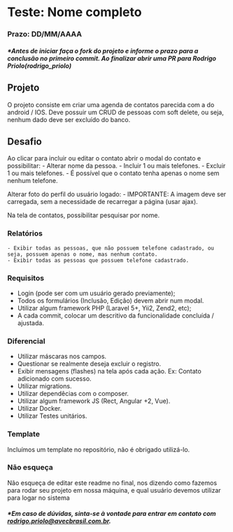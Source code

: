 # Teste: Nome completo

### Prazo: DD/MM/AAAA
##### *Antes de iniciar faça o fork do projeto e informe o prazo para a conclusão no primeiro commit. Ao finalizar abrir uma PR para Rodrigo Priolo(rodrigo_priolo)

## Projeto
O projeto consiste em criar uma agenda de contatos parecida com a do android / IOS.
Deve possuir um CRUD de pessoas com soft delete, ou seja, nenhum dado deve ser excluído do banco.

## Desafio
Ao clicar para incluir ou editar o contato abrir o modal do contato e possibilitar:
	- Alterar nome da pessoa.
	- Incluir 1 ou mais telefones.
	- Excluir 1 ou mais telefones.
	- É possível que o contato tenha apenas o nome sem nenhum telefone.

Alterar foto do perfil do usuário logado:
	- IMPORTANTE: A imagem deve ser carregada, sem a necessidade de recarregar a página (usar ajax).

Na tela de contatos, possibilitar pesquisar por nome.

### Relatórios
	- Exibir todas as pessoas, que não possuem telefone cadastrado, ou seja, possuem apenas o nome, mas nenhum contato.
	- Exibir todas as pessoas que possuem telefone cadastrado.

### Requisitos
- Login (pode ser com um usuário gerado previamente);
- Todos os formulários (Inclusão, Edição) devem abrir num modal.
- Utilizar algum framework PHP (Laravel 5+, Yii2, Zend2, etc);
- A cada commit, colocar um descritivo da funcionalidade concluída / ajustada.

### Diferencial
- Utilizar máscaras nos campos.
- Questionar se realmente deseja excluir o registro.
- Exibir mensagens (flashes) na tela após cada ação. Ex: Contato adicionado com sucesso.
- Utilizar migrations.
- Utilizar dependêcias com o composer.
- Utilizar algum framework JS (Rect, Angular +2, Vue).
- Utilizar Docker.
- Utilizar Testes unitários.

### Template
Incluímos um template no repositório, não é obrigado utilizá-lo.


### Não esqueça
Não esqueça de editar este readme no final, nos dizendo como fazemos para rodar seu projeto em nossa máquina, e qual usuário devemos utilizar para logar no sistema

##### *Em caso de dúvidas, sinta-se à vontade para entrar em contato com [rodrigo.priolo@avecbrasil.com.br](rodrigo.priolo@avecbrasil.com.br).
